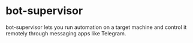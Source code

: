 # bot-supervisor
bot-supervisor lets you run automation on a target machine and control it remotely through messaging apps like Telegram.
